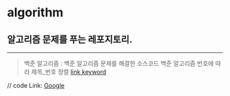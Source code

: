 # algorithm
 
## 알고리즘 문제를 푸는 레포지토리.
***

> 백준 알고리즘 : 백준 알고리즘 문제를 해결한 소스코드
> 백준 알고리즘 번호에 따라 제목_번호 정렬
> [link keyword][id]

[id]: URL "Optional Title here"

// code
Link: [Google][googlelink]

[googlelink]: https://google.com "Go google"
>
